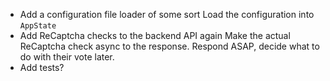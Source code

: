 - Add a configuration file loader of some sort
    Load the configuration into `AppState`
- Add ReCaptcha checks to the backend API again
    Make the actual ReCaptcha check async to the response. Respond ASAP, decide what to do with their vote later.
- Add tests?
